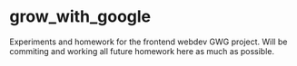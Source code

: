 # grow_with_google
Experiments and homework for the frontend webdev GWG project. Will be commiting and
working all future homework here as much as possible. 
